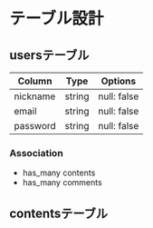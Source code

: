 # テーブル設計

## usersテーブル

|  Column  |  Type  | Options     |
| -------- | ------ | ----------- |
| nickname | string | null: false |
| email    | string | null: false |
| password | string | null: false |

### Association
- has_many contents
- has_many comments

## contentsテーブル
